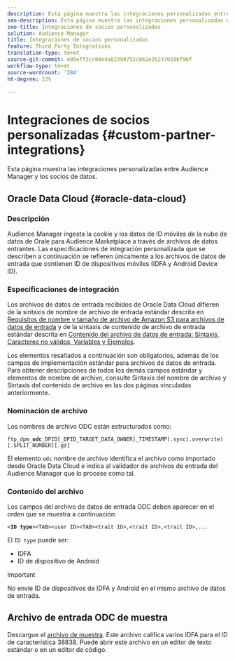 ```yaml
---
description: Esta página muestra las integraciones personalizadas entre Audience Manager y los socios de datos.
seo-description: Esta página muestra las integraciones personalizadas entre Audience Manager y los socios de datos.
seo-title: Integraciones de socios personalizadas
solution: Audience Manager
title: Integraciones de socios personalizadas
feature: Third Party Integrations
translation-type: tm+mt
source-git-commit: e05eff3cc04e4a82399752c862e2b2370286f96f
workflow-type: tm+mt
source-wordcount: '284'
ht-degree: 22%

---
```



# Integraciones de socios personalizadas {#custom-partner-integrations}

Esta página muestra las integraciones personalizadas entre Audience Manager y los socios de datos.

## Oracle Data Cloud {#oracle-data-cloud}

### Descripción

Audience Manager ingesta la cookie y los datos de ID móviles de la nube de datos de Orale para Audience Marketplace a través de archivos de datos entrantes. Las especificaciones de integración personalizada que se describen a continuación se refieren únicamente a los archivos de datos de entrada que contienen ID de dispositivos móviles (IDFA y Android Device ID).

### Especificaciones de integración

Los archivos de datos de entrada recibidos de Oracle Data Cloud difieren de la sintaxis de nombre de archivo de entrada estándar descrita en [Requisitos de nombre y tamaño de archivo de Amazon S3 para archivos de datos de entrada](/help/using/integration/sending-audience-data/batch-data-transfer-explained/inbound-s3-filenames.md) y de la sintaxis de contenido de archivo de entrada estándar descrita en [Contenido del archivo de datos de entrada: Sintaxis, Caracteres no válidos, Variables y Ejemplos](/help/using/integration/sending-audience-data/batch-data-transfer-explained/inbound-file-contents.md).

Los elementos resaltados a continuación son obligatorios, además de los campos de implementación estándar para archivos de datos de entrada. Para obtener descripciones de todos los demás campos estándar y elementos de nombre de archivo, consulte Sintaxis del nombre de archivo y Sintaxis del contenido de archivo en las dos páginas vinculadas anteriormente.

### Nominación de archivo

Los nombres de archivo ODC están estructurados como:

`ftp_dpm_`**`odc`**`_DPID[_DPID_TARGET_DATA_OWNER]_TIMESTAMP(.sync|.overwrite)[.SPLIT_NUMBER][.gz]`

El elemento `odc` nombre de archivo identifica el archivo como importado desde Oracle Data Cloud e indica al validador de archivos de entrada del Audience Manager que lo procese como tal.

### Contenido del archivo

Los campos del archivo de datos de entrada ODC deben aparecer en el orden que se muestra a continuación:

`<`**`ID type`**`><TAB><user ID><TAB><trait ID>,<trait ID>,<trait ID>,...`

El `ID type` puede ser:

* IDFA
* ID de dispositivo de Android

>[!IMPORTANT]
>
>No envíe ID de dispositivos de IDFA y Android en el mismo archivo de datos de entrada.

## Archivo de entrada ODC de muestra

Descargue el [archivo de muestra](/help/using/integration/assets/ftp_dpm_odc_12345_1556223815.sync). Este archivo califica varios IDFA para el ID de característica 38838. Puede abrir este archivo en un editor de texto estándar o en un editor de código.